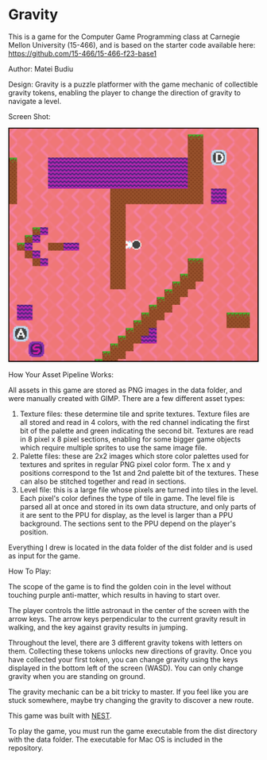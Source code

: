 # Gravity

This is a game for the Computer Game Programming class at Carnegie Mellon University (15-466), and is based on the starter code available here: https://github.com/15-466/15-466-f23-base1

Author: Matei Budiu

Design: Gravity is a puzzle platformer with the game mechanic of collectible gravity tokens, enabling the player to change the direction of gravity to navigate a level.

Screen Shot:

![Screen Shot](screenshot.png)

How Your Asset Pipeline Works:

All assets in this game are stored as PNG images in the data folder, and were manually created with GIMP. There are a few different asset types:
1. Texture files: these determine tile and sprite textures. Texture files are all stored and read in 4 colors, with the red channel indicating the
first bit of the palette and green indicating the second bit. Textures are read in 8 pixel x 8 pixel sections, enabling for some bigger game objects
which require multiple sprites to use the same image file.
2. Palette files: these are 2x2 images which store color palettes used for textures and sprites in regular PNG pixel color form. 
The x and y positions correspond to the 1st and 2nd palette bit of the textures. These can also be stitched together and read in sections.
3. Level file: this is a large file whose pixels are turned into tiles in the level. Each pixel's color defines the type of tile in game.
The level file is parsed all at once and stored in its own data structure, and only parts of it are sent to the PPU for display, as
the level is larger than a PPU background. The sections sent to the PPU depend on the player's position.

Everything I drew is located in the data folder of the dist folder and is used as input for the game. 

How To Play:

The scope of the game is to find the golden coin in the level without touching purple anti-matter, which results
in having to start over.

The player controls the little astronaut in the center of the screen with the arrow keys. 
The arrow keys perpendicular to the current gravity result in walking, and the key against gravity results in jumping.

Throughout the level, there are 3 different gravity tokens with letters on them. Collecting these tokens unlocks new
directions of gravity. Once you have collected your first token, you can change gravity using the keys displayed
in the bottom left of the screen (WASD). You can only change gravity when you are standing on ground.

The gravity mechanic can be a bit tricky to master. If you feel like you are stuck somewhere, maybe try changing 
the gravity to discover a new route.

This game was built with [NEST](NEST.md).

To play the game, you must run the game executable from the dist directory with the data folder. The executable for
Mac OS is included in the repository.
